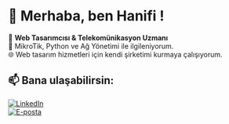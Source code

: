 # 👋 Merhaba, ben Hanifi !  

🚀 **Web Tasarımcısı & Telekomünikasyon Uzmanı**  
🔧 MikroTik, Python ve Ağ Yönetimi ile ilgileniyorum.  
🌐 Web tasarım hizmetleri için kendi şirketimi kurmaya çalışıyorum.  

## 📫 Bana ulaşabilirsin:  
[![LinkedIn](https://img.shields.io/badge/LinkedIn-000?style=for-the-badge&logo=linkedin&logoColor=blue)](https://www.linkedin.com/in/hanifi-y%C4%B1ld%C4%B1r%C4%B1m-831914269/)  
[![E-posta](https://img.shields.io/badge/E_mail-000?style=for-the-badge&logo=gmail&logoColor=red)](hnfyldrm00@gmail.com)  
